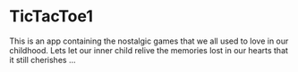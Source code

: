 # TicTacToe1
This is an app containing the nostalgic games that we all used to love in our childhood.
Lets let our inner child relive the memories lost in our hearts that it still cherishes ...
